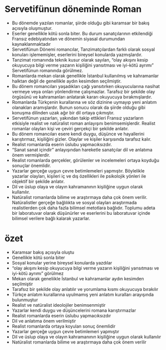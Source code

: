 # Servetifünun döneminde Roman

- Bu dönemde yazılan romanlar, şiirde olduğu gibi karamsar bir bakış açısıyla oluşmuştur.
- Eserler genellikle kötü sonla biter. Bu durum sanatçılarının etkilendiği Fransız edebiyatından ve dönemin siyasal durumundan kaynaklanmaktadır
- Servetifünun Dönemi romancılar, Tanzimatçılardan farklı olarak sosyal konuları işlememişler, eserlerini bireysel konularda yazmışlardır.
- Tanzimat romanında teknik kusur olarak sayılan, “olay akışını kesip okuyucuya bilgi verme yazarın kişiliğini yansıtması ve iyi-kötü ayrımı” Servetifünun romanında görülmez.
- Romanlarda mekan olarak genellikle İstanbul kullanılmış ve kahramanlar halktan değil de genellikle aydın kesimden seçilmiştir.
- Bu dönem romancıları yaşadıkları çağı yansıtırken okuyucularına nasihat vermeye veya onları yönlendirme çalışmazlar. Tarafsız bir şekilde olay örgüsünü ve kahramanları anlatarak kararı okuyucuya bırakmışlardır.
- Romanlarda Türkçenin kurallarına ve söz dizinine uymayıp yeni anlatım olanakları aramışlardır. Bunun sonucu olarak da şiirde olduğu gibi konuşma dilinden uzak ağır bir dil ortaya çıkmıştır.
- Servetifünun yazarları, yakından takip ettikleri Fransız yazarların etkisiyle realist ve natüralist roman anlayışını benimsemişlerdir. Realist romanlar olayları kişi ve çeviri gerçekçi bir şekilde anlatır.
- Bu dönem romancıları esere kendi duygu, düşünce ve hayallerini karıştırmaz, kişiliğini gizler. Olaylar ve kişiler karşısında tarafsız kalır.
- Realist romanlarda eserin üslubu yapmacıksızdır.
- “Sanat sanat içindir” anlayışından hareketle sanatçılar dil ve anlatıma önem vermişlerdir.
- Realist romanlarda gerçekler, görülenler ve incelemeleri ortaya koyduğu sonuçlar önemlidir.
- Yazarlar gerçeğe uygun çevre betimlemeleri yapmıştır. Böylelikle yazarlar olayları, kişileri iç ve dış özellikleri ile psikolojik yönleri ile objektif bir şekilde anlatır.
- Dil ve üslup olaya ve olayın kahramanının kişiliğine uygun olarak kullanılır.
- Natüralist romanlarda bilime ve araştırmaya daha çok önem verilir. Natüralistler gerçeğe bağlılıkta ve sosyal olayları araştırmada realistlerden çok daha fazla bilimsel metotlara bağlıdır. Toplumu adeta bir laboratuvar olarak düşünürler ve eserlerini bu laboratuvar içinde bilimsel verilere bağlı kalarak yazarlar.

# özet
- Karamsar bakış açısıyla oluştu
- Genellikle kötü sonla biter
- Sosyal konular yerine bireysel konularda yazdılar
- “olay akışını kesip okuyucuya bilgi verme yazarın kişiliğini yansıtması ve iyi-kötü ayrımı” görülmez
- Mekan olarak geneliikle İstanbul ve kahramanlar aydın kesimden seçilmiştir
- Tarafsız bir şekilde olay anlatılır ve yorumlama kısmı okuyucuya bırakılır
- Türkçe anlatım kurallarına uyulmamış yeni anlatım kuralları arayışında bulunmuştur
- Realist ve natüralist ideolojiler benimsenmiştir
- Yazarlar kendi duygu ve düşüncelerini romana karıştırmazlar
- Realist romanlarda eserin üslubu yapmacıksızdır
- Dil ve anlatıma önem verilmiştir
- Realist romanlarda ortaya koyulan sonuç önemlidir
- Yazarlar gerçeğe uygun çevre betimlemeri yapmıştır
- Dil ve üslup olaya ve olayın kahramanının kişiliğine uygun olarak kullanılır
- Natüralist romanlarda bilime ve araştırmaya daha çok önem verilir
